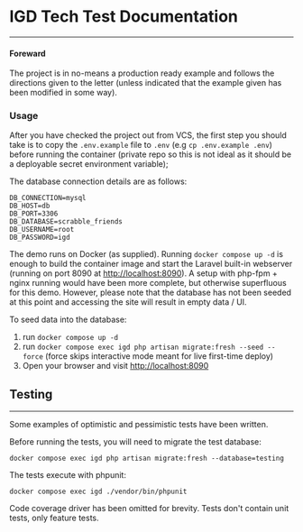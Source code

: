 # IGD Tech Test Documentation

---

#### Foreward
The project is in no-means a production ready example and follows the directions given to the
letter (unless indicated that the example given has been modified in some way).

### Usage

After you have checked the project out from VCS, the first step you should take is to copy the `.env.example`
file to `.env` (e.g `cp .env.example .env`) before running the container (private repo so this is not ideal as it 
should be a deployable secret environment variable);

The database connection details are as follows:

```
DB_CONNECTION=mysql
DB_HOST=db
DB_PORT=3306
DB_DATABASE=scrabble_friends
DB_USERNAME=root
DB_PASSWORD=igd
```

The demo runs on Docker (as supplied). Running `docker compose up -d` is enough to build the container image
and start the Laravel built-in webserver (running on port 8090 at [http://localhost:8090](http://localhost:8090)).
A setup with php-fpm + nginx running would have been more complete, but otherwise superfluous for this demo.
However, please note that the database has not been seeded at this point and accessing the site will result in empty 
data / UI.

To seed data into the database:

1. run `docker compose up -d`
2. run `docker compose exec igd php artisan migrate:fresh --seed --force` (force skips interactive mode meant for live 
first-time deploy)
3. Open your browser and visit [http://localhost:8090](http://localhost:8090)

## Testing

---

Some examples of optimistic and pessimistic tests have been written. 

Before running the tests, you will need to migrate the test database:

`docker compose exec igd php artisan migrate:fresh --database=testing`

The tests execute with phpunit:

`docker compose exec igd ./vendor/bin/phpunit`

Code coverage driver has been omitted for brevity. Tests don't contain unit tests, only feature tests.
